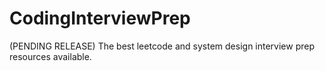 # CodingInterviewPrep
(PENDING RELEASE) The best leetcode and system design interview prep resources available. 
